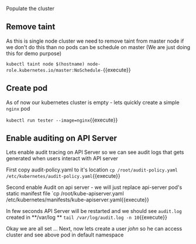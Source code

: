 Populate the cluster

## Remove taint 

As this is single node cluster we need to remove taint from master node 
if we don't do this than no pods can be schedule on master (We are just doing this for demo purpose) 

`kubectl taint node $(hostname) node-role.kubernetes.io/master:NoSchedule-`{{execute}}

## Create pod 

As of now our kubernetes cluster is empty - lets quickly create a simple `nginx` pod 

`kubectl run tester --image=nginx`{{execute}} 

## Enable auditing on API Server 

Lets enable audit tracing on API Server so we can see audit logs that gets generated when users interact with API server 

First copy audit-policy.yaml to it's location 
`cp /root/audit-policy.yaml /etc/kubernetes/audit-policy.yaml`{{execute}}

Second enable Audit on api server - we will just replace api-server pod's static manifest file 
`cp /root/kube-apiserver.yaml /etc/kubernetes/manifests/kube-apiserver.yaml{{execute}}

In few seconds API Server will be restarted and we should see `audit.log` created in **/var/log **
`tail /var/log/audit.log -n 10`{{execute}}

Okay we are all set ...
Next, now lets create a user *john* so he can access cluster and see above pod in default namespace